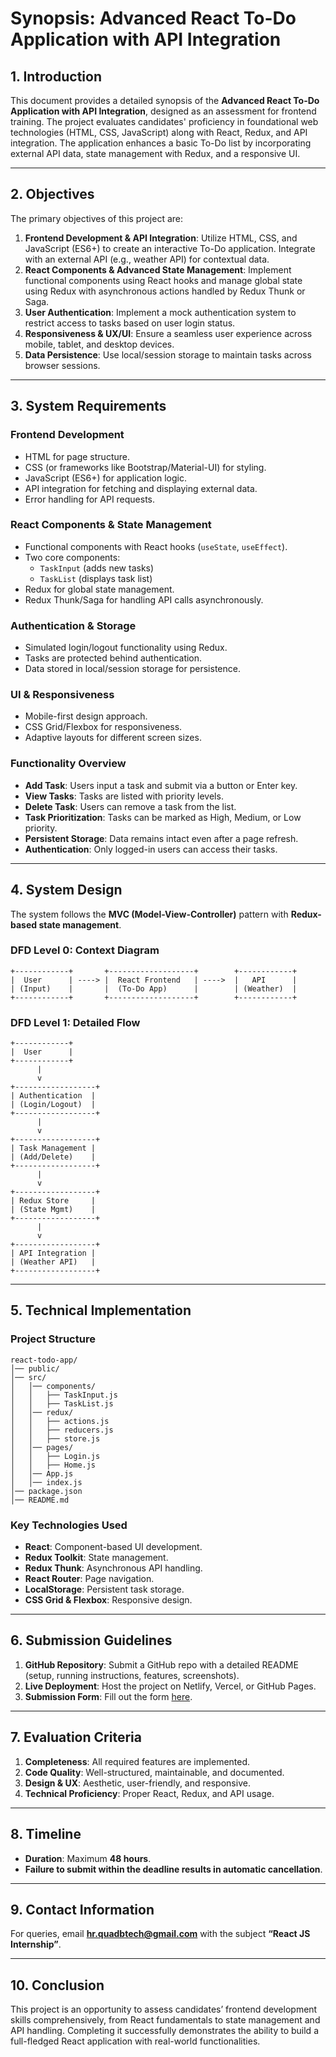 # **Synopsis: Advanced React To-Do Application with API Integration**

## **1. Introduction**
This document provides a detailed synopsis of the **Advanced React To-Do Application with API Integration**, designed as an assessment for frontend training. The project evaluates candidates' proficiency in foundational web technologies (HTML, CSS, JavaScript) along with React, Redux, and API integration. The application enhances a basic To-Do list by incorporating external API data, state management with Redux, and a responsive UI.

---

## **2. Objectives**
The primary objectives of this project are:
1. **Frontend Development & API Integration**: Utilize HTML, CSS, and JavaScript (ES6+) to create an interactive To-Do application. Integrate with an external API (e.g., weather API) for contextual data.
2. **React Components & Advanced State Management**: Implement functional components using React hooks and manage global state using Redux with asynchronous actions handled by Redux Thunk or Saga.
3. **User Authentication**: Implement a mock authentication system to restrict access to tasks based on user login status.
4. **Responsiveness & UX/UI**: Ensure a seamless user experience across mobile, tablet, and desktop devices.
5. **Data Persistence**: Use local/session storage to maintain tasks across browser sessions.

---

## **3. System Requirements**
### **Frontend Development**
- HTML for page structure.
- CSS (or frameworks like Bootstrap/Material-UI) for styling.
- JavaScript (ES6+) for application logic.
- API integration for fetching and displaying external data.
- Error handling for API requests.

### **React Components & State Management**
- Functional components with React hooks (`useState`, `useEffect`).
- Two core components:
  - `TaskInput` (adds new tasks)
  - `TaskList` (displays task list)
- Redux for global state management.
- Redux Thunk/Saga for handling API calls asynchronously.

### **Authentication & Storage**
- Simulated login/logout functionality using Redux.
- Tasks are protected behind authentication.
- Data stored in local/session storage for persistence.

### **UI & Responsiveness**
- Mobile-first design approach.
- CSS Grid/Flexbox for responsiveness.
- Adaptive layouts for different screen sizes.

### **Functionality Overview**
- **Add Task**: Users input a task and submit via a button or Enter key.
- **View Tasks**: Tasks are listed with priority levels.
- **Delete Task**: Users can remove a task from the list.
- **Task Prioritization**: Tasks can be marked as High, Medium, or Low priority.
- **Persistent Storage**: Data remains intact even after a page refresh.
- **Authentication**: Only logged-in users can access their tasks.

---

## **4. System Design**
The system follows the **MVC (Model-View-Controller)** pattern with **Redux-based state management**.

### **DFD Level 0: Context Diagram**

```
+------------+       +-------------------+        +------------+
|  User      | ----> |  React Frontend   | ---->  |   API      |
| (Input)    |       |  (To-Do App)      |        | (Weather)  |
+------------+       +-------------------+        +------------+
```

### **DFD Level 1: Detailed Flow**

```
+------------+
|  User      |
+------------+
      |
      v
+------------------+
| Authentication  |
| (Login/Logout)  |
+------------------+
      |
      v
+------------------+
| Task Management |
| (Add/Delete)    |
+------------------+
      |
      v
+------------------+
| Redux Store     |
| (State Mgmt)    |
+------------------+
      |
      v
+------------------+
| API Integration |
| (Weather API)   |
+------------------+
```

---

## **5. Technical Implementation**

### **Project Structure**
```
react-todo-app/
│── public/
│── src/
│   │── components/
│   │   ├── TaskInput.js
│   │   ├── TaskList.js
│   │── redux/
│   │   ├── actions.js
│   │   ├── reducers.js
│   │   ├── store.js
│   │── pages/
│   │   ├── Login.js
│   │   ├── Home.js
│   │── App.js
│   │── index.js
│── package.json
│── README.md
```

### **Key Technologies Used**
- **React**: Component-based UI development.
- **Redux Toolkit**: State management.
- **Redux Thunk**: Asynchronous API handling.
- **React Router**: Page navigation.
- **LocalStorage**: Persistent task storage.
- **CSS Grid & Flexbox**: Responsive design.

---

## **6. Submission Guidelines**
1. **GitHub Repository**: Submit a GitHub repo with a detailed README (setup, running instructions, features, screenshots).
2. **Live Deployment**: Host the project on Netlify, Vercel, or GitHub Pages.
3. **Submission Form**: Fill out the form [here](https://docs.google.com/forms/d/e/1FAIpQLSdrJglll_o2t5snpVTITuAfJwHYKIP6kCQW2RNSe3hzD1PcRg/viewform?usp=dialog).

---

## **7. Evaluation Criteria**
1. **Completeness**: All required features are implemented.
2. **Code Quality**: Well-structured, maintainable, and documented.
3. **Design & UX**: Aesthetic, user-friendly, and responsive.
4. **Technical Proficiency**: Proper React, Redux, and API usage.

---

## **8. Timeline**
- **Duration**: Maximum **48 hours**.
- **Failure to submit within the deadline results in automatic cancellation**.

---

## **9. Contact Information**
For queries, email **hr.quadbtech@gmail.com** with the subject **“React JS Internship”**.

---

## **10. Conclusion**
This project is an opportunity to assess candidates’ frontend development skills comprehensively, from React fundamentals to state management and API handling. Completing it successfully demonstrates the ability to build a full-fledged React application with real-world functionalities.

